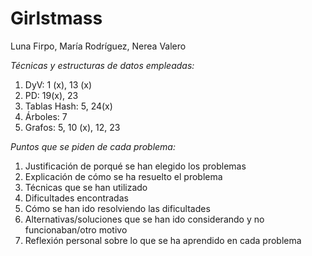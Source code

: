 # Girlstmass
Luna Firpo, María Rodríguez, Nerea Valero 

*Técnicas y estructuras de datos empleadas:*
1) DyV: 1 (x), 13 (x)
2) PD: 19(x), 23
3) Tablas Hash: 5, 24(x)
4) Árboles: 7
5) Grafos: 5, 10 (x), 12, 23

*Puntos que se piden de cada problema:*
1) Justificación de porqué se han elegido los problemas
2) Explicación de cómo se ha resuelto el problema
3) Técnicas que se han utilizado
4) Dificultades encontradas
5) Cómo se han ido resolviendo las dificultades
6) Alternativas/soluciones que se han ido considerando y no funcionaban/otro motivo
7) Reflexión personal sobre lo que se ha aprendido en cada problema
